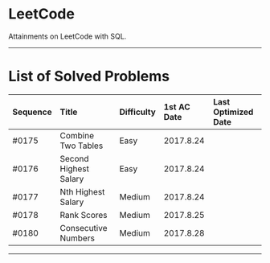 # LeetCode
Attainments on LeetCode with SQL.

--- 

# List of Solved Problems

| Sequence | Title | Difficulty | 1st AC Date | Last Optimized Date |
|:---------|:------|:-----------|:------------|:---------------|
| #0175 | Combine Two Tables | Easy | 2017.8.24 |  |
| #0176 | Second Highest Salary | Easy | 2017.8.24 |  |
| #0177 | Nth Highest Salary | Medium | 2017.8.24 |  |
| #0178 | Rank Scores | Medium | 2017.8.25 |  |
| #0180 | Consecutive Numbers | Medium | 2017.8.28 |  |


--- 
